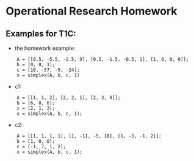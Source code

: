 Operational Research Homework
=============================

## Examples for T1C:

* the homework example:

```
    A = [[0.5, -5.5, -2.5, 9], [0.5, -1.5, -0.5, 1], [1, 0, 0, 0]];
    b = [0, 0, 1];
    c = [10, -57, -9, -24];
    x = simplex(A, b, c, 1)
```

* c1:

```
    A = [[1, 1, 2], [2, 2, 1], [2, 3, 0]];
    b = [6, 8, 6];
    c = [2, 1, 3];
    x = simplex(A, b, c, 1);
```

* c2:

```
    A = [[1, 1, 1, 1], [1, -11, -5, 18], [1, -3, -1, 2]];
    b = [1, 0, 0];
    c = [-1, 7, 1, 2];
    x = simplex(A, b, c, 1);
```

